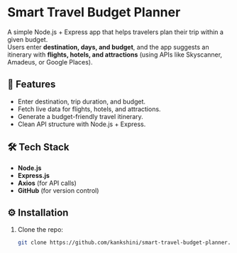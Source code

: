 #  Smart Travel Budget Planner

A simple Node.js + Express app that helps travelers plan their trip within a given budget.  
Users enter **destination, days, and budget**, and the app suggests an itinerary with **flights, hotels, and attractions** (using APIs like Skyscanner, Amadeus, or Google Places).


## 🚀 Features
- Enter destination, trip duration, and budget.
- Fetch live data for flights, hotels, and attractions.
- Generate a budget-friendly travel itinerary.
- Clean API structure with Node.js + Express.


## 🛠 Tech Stack
- **Node.js**
- **Express.js**
- **Axios** (for API calls)
- **GitHub** (for version control)


## ⚙️ Installation

1. Clone the repo:
   ```bash
   git clone https://github.com/kankshini/smart-travel-budget-planner.git
